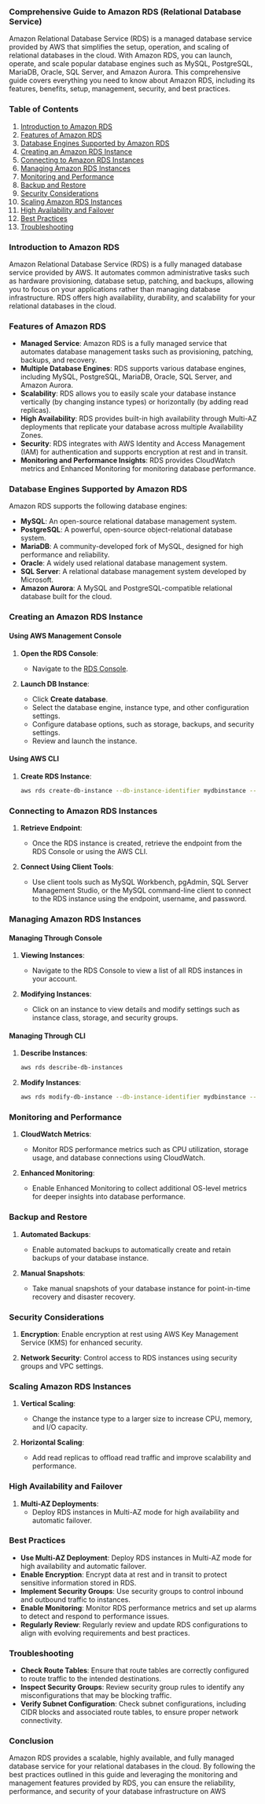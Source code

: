 ### Comprehensive Guide to Amazon RDS (Relational Database Service)

Amazon Relational Database Service (RDS) is a managed database service provided by AWS that simplifies the setup, operation, and scaling of relational databases in the cloud. With Amazon RDS, you can launch, operate, and scale popular database engines such as MySQL, PostgreSQL, MariaDB, Oracle, SQL Server, and Amazon Aurora. This comprehensive guide covers everything you need to know about Amazon RDS, including its features, benefits, setup, management, security, and best practices.

### Table of Contents

1. [Introduction to Amazon RDS](#introduction)
2. [Features of Amazon RDS](#features)
3. [Database Engines Supported by Amazon RDS](#database-engines)
4. [Creating an Amazon RDS Instance](#creating-instance)
5. [Connecting to Amazon RDS Instances](#connecting-instance)
6. [Managing Amazon RDS Instances](#managing-instance)
7. [Monitoring and Performance](#monitoring-performance)
8. [Backup and Restore](#backup-restore)
9. [Security Considerations](#security)
10. [Scaling Amazon RDS Instances](#scaling)
11. [High Availability and Failover](#high-availability)
12. [Best Practices](#best-practices)
13. [Troubleshooting](#troubleshooting)

### Introduction to Amazon RDS

Amazon Relational Database Service (RDS) is a fully managed database service provided by AWS. It automates common administrative tasks such as hardware provisioning, database setup, patching, and backups, allowing you to focus on your applications rather than managing database infrastructure. RDS offers high availability, durability, and scalability for your relational databases in the cloud.

### Features of Amazon RDS

- **Managed Service**: Amazon RDS is a fully managed service that automates database management tasks such as provisioning, patching, backups, and recovery.
- **Multiple Database Engines**: RDS supports various database engines, including MySQL, PostgreSQL, MariaDB, Oracle, SQL Server, and Amazon Aurora.
- **Scalability**: RDS allows you to easily scale your database instance vertically (by changing instance types) or horizontally (by adding read replicas).
- **High Availability**: RDS provides built-in high availability through Multi-AZ deployments that replicate your database across multiple Availability Zones.
- **Security**: RDS integrates with AWS Identity and Access Management (IAM) for authentication and supports encryption at rest and in transit.
- **Monitoring and Performance Insights**: RDS provides CloudWatch metrics and Enhanced Monitoring for monitoring database performance.

### Database Engines Supported by Amazon RDS

Amazon RDS supports the following database engines:

- **MySQL**: An open-source relational database management system.
- **PostgreSQL**: A powerful, open-source object-relational database system.
- **MariaDB**: A community-developed fork of MySQL, designed for high performance and reliability.
- **Oracle**: A widely used relational database management system.
- **SQL Server**: A relational database management system developed by Microsoft.
- **Amazon Aurora**: A MySQL and PostgreSQL-compatible relational database built for the cloud.

### Creating an Amazon RDS Instance

#### Using AWS Management Console

1. **Open the RDS Console**:
   - Navigate to the [RDS Console](https://console.aws.amazon.com/rds).

2. **Launch DB Instance**:
   - Click **Create database**.
   - Select the database engine, instance type, and other configuration settings.
   - Configure database options, such as storage, backups, and security settings.
   - Review and launch the instance.

#### Using AWS CLI

1. **Create RDS Instance**:

   ```sh
   aws rds create-db-instance --db-instance-identifier mydbinstance --db-instance-class db.t3.micro --engine MySQL --allocated-storage 20 --master-username admin --master-user-password mypassword
   ```

### Connecting to Amazon RDS Instances

1. **Retrieve Endpoint**:
   - Once the RDS instance is created, retrieve the endpoint from the RDS Console or using the AWS CLI.

2. **Connect Using Client Tools**:
   - Use client tools such as MySQL Workbench, pgAdmin, SQL Server Management Studio, or the MySQL command-line client to connect to the RDS instance using the endpoint, username, and password.

### Managing Amazon RDS Instances

#### Managing Through Console

1. **Viewing Instances**:
   - Navigate to the RDS Console to view a list of all RDS instances in your account.

2. **Modifying Instances**:
   - Click on an instance to view details and modify settings such as instance class, storage, and security groups.

#### Managing Through CLI

1. **Describe Instances**:

   ```sh
   aws rds describe-db-instances
   ```

2. **Modify Instances**:

   ```sh
   aws rds modify-db-instance --db-instance-identifier mydbinstance --allocated-storage 30
   ```

### Monitoring and Performance

1. **CloudWatch Metrics**:
   - Monitor RDS performance metrics such as CPU utilization, storage usage, and database connections using CloudWatch.

2. **Enhanced Monitoring**:
   - Enable Enhanced Monitoring to collect additional OS-level metrics for deeper insights into database performance.

### Backup and Restore

1. **Automated Backups**:
   - Enable automated backups to automatically create and retain backups of your database instance.

2. **Manual Snapshots**:
   - Take manual snapshots of your database instance for point-in-time recovery and disaster recovery.

### Security Considerations

1. **Encryption**: Enable encryption at rest using AWS Key Management Service (KMS) for enhanced security.

2. **Network Security**: Control access to RDS instances using security groups and VPC settings.

### Scaling Amazon RDS Instances

1. **Vertical Scaling**:
   - Change the instance type to a larger size to increase CPU, memory, and I/O capacity.

2. **Horizontal Scaling**:
   - Add read replicas to offload read traffic and improve scalability and performance.

### High Availability and Failover

1. **Multi-AZ Deployments**:
   - Deploy RDS instances in Multi-AZ mode for high availability and automatic failover.

### Best Practices

- **Use Multi-AZ Deployment**: Deploy RDS instances in Multi-AZ mode for high availability and automatic failover.
- **Enable Encryption**: Encrypt data at rest and in transit to protect sensitive information stored in RDS.
- **Implement Security Groups**: Use security groups to control inbound and outbound traffic to instances.
- **Enable Monitoring**: Monitor RDS performance metrics and set up alarms to detect and respond to performance issues.
- **Regularly Review**: Regularly review and update RDS configurations to align with evolving requirements and best practices.

### Troubleshooting

- **Check Route Tables**: Ensure that route tables are correctly configured to route traffic to the intended destinations.
- **Inspect Security Groups**: Review security group rules to identify any misconfigurations that may be blocking traffic.
- **Verify Subnet Configuration**: Check subnet configurations, including CIDR blocks and associated route tables, to ensure proper network connectivity.

### Conclusion

Amazon RDS provides a scalable, highly available, and fully managed database service for your relational databases in the cloud. By following the best practices outlined in this guide and leveraging the monitoring and management features provided by RDS, you can ensure the reliability, performance, and security of your database infrastructure on AWS